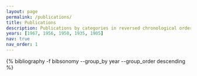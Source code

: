 ```yaml
---
layout: page
permalink: /publications/
title: Publications
description: Publications by categories in reversed chronological order. generated by jekyll-scholar.
years: [1967, 1956, 1950, 1935, 1905]
nav: true
nav_order: 1
---
```

<!-- _pages/publications.md -->
<div class="publications">

{% bibliography -f bibsonomy --group_by year --group_order descending %}


</div>
